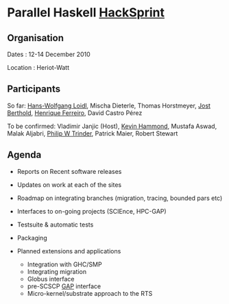 # Parallel Haskell [HackSprint](hack-sprint)

## Organisation


Dates : 12-14 December 2010


Location : Heriot-Watt

## Participants


So far:
[ Hans-Wolfgang Loidl](http://www.macs.hw.ac.uk/~hwloidl/), Mischa Dieterle, Thomas Horstmeyer, [ Jost Berthold](http://www.mathematik.uni-marburg.de/~berthold/), [ Henrique Ferreiro](http://www.madsgroup.org/staff/henrique/), David Castro Pérez


To be confirmed:
Vladimir Janjic (Host), [ Kevin Hammond](http://www.cs.st-andrews.ac.uk/~kh/), Mustafa Aswad, Malak Aljabri, [ Philip W Trinder](http://www.macs.hw.ac.uk/~trinder/), Patrick Maier, Robert Stewart

## Agenda

- Reports on Recent software releases
- Updates on work at each of the sites
- Roadmap on integrating branches (migration, tracing, bounded pars etc)
- Interfaces to on-going projects (SCIEnce, HPC-GAP)
- Testsuite & automatic tests
- Packaging
- Planned extensions and applications

  - Integration with GHC/SMP
  - Integrating migration
  - Globus interface
  - pre-SCSCP [ GAP](http://www.gap-system.org/) interface
  - Micro-kernel/substrate approach to the RTS

